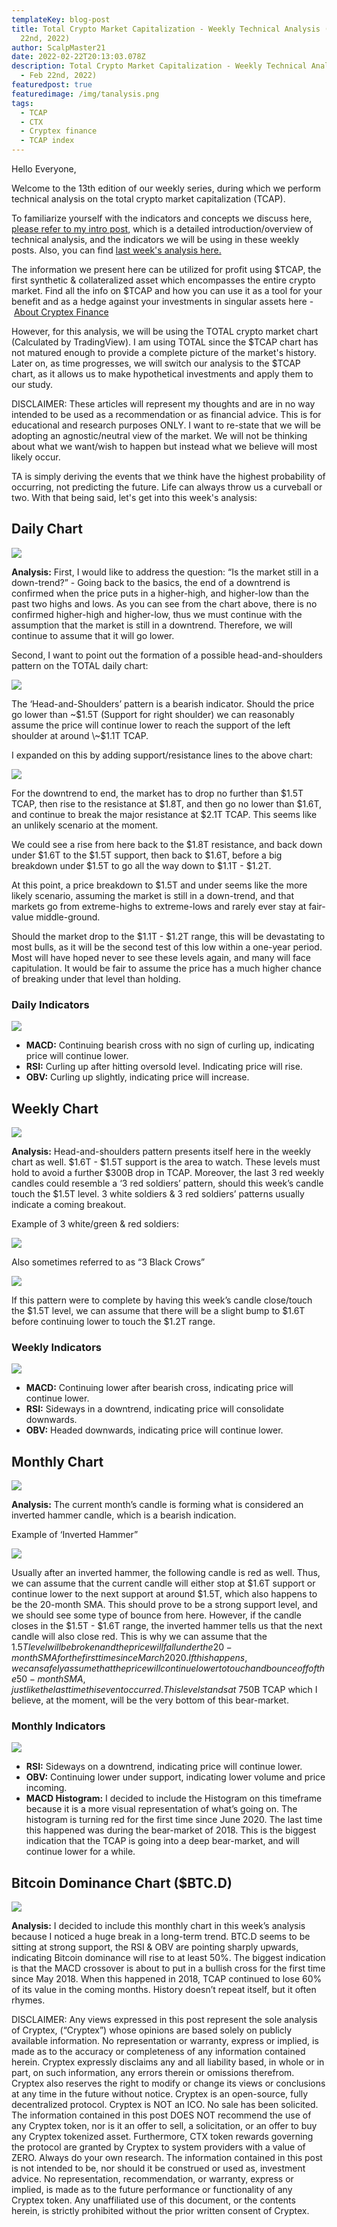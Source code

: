```yaml
---
templateKey: blog-post
title: Total Crypto Market Capitalization - Weekly Technical Analysis (#13 - Feb
  22nd, 2022)
author: ScalpMaster21
date: 2022-02-22T20:13:03.078Z
description: Total Crypto Market Capitalization - Weekly Technical Analysis (#13
  - Feb 22nd, 2022)
featuredpost: true
featuredimage: /img/tanalysis.png
tags:
  - TCAP
  - CTX
  - Cryptex finance
  - TCAP index
---
```

Hello Everyone,

Welcome to the 13th edition of our weekly series, during which we perform technical analysis on the total crypto market capitalization (TCAP).

To familiarize yourself with the indicators and concepts we discuss here, [please refer to my intro post](https://cryptex.finance/blog/2021-10-09-tcap-technical-analysis-intro-post/), which is a detailed introduction/overview of technical analysis, and the indicators we will be using in these weekly posts. Also, you can find [last week's analysis here.](https://cryptex.finance/blog/2022-02-14-total-crypto-market-capitalization-weekly-technical-analysis-12-feb-13th-2022/)

The information we present here can be utilized for profit using $TCAP, the first synthetic & collateralized asset which encompasses the entire crypto market. Find all the info on $TCAP and how you can use it as a tool for your benefit and as a hedge against your investments in singular assets here - [About Cryptex Finance](https://cryptex.finance/#about)

However, for this analysis, we will be using the TOTAL crypto market chart (Calculated by TradingView). I am using TOTAL since the $TCAP chart has not matured enough to provide a complete picture of the market's history. Later on, as time progresses, we will switch our analysis to the $TCAP chart, as it allows us to make hypothetical investments and apply them to our study.

DISCLAIMER: These articles will represent my thoughts and are in no way intended to be used as a recommendation or as financial advice. This is for educational and research purposes ONLY. I want to re-state that we will be adopting an agnostic/neutral view of the market. We will not be thinking about what we want/wish to happen but instead what we believe will most likely occur.

TA is simply deriving the events that we think have the highest probability of occurring, not predicting the future. Life can always throw us a curveball or two. With that being said, let's get into this week's analysis:

## Daily Chart

![](/img/dc.png)

**Analysis:** First, I would like to address the question: “Is the market still in a down-trend?” - Going back to the basics, the end of a downtrend is confirmed when the price puts in a higher-high, and higher-low than the past two highs and lows. As you can see from the chart above, there is no confirmed higher-high and higher-low, thus we must continue with the assumption that the market is still in a downtrend. Therefore, we will continue to assume that it will go lower.

Second, I want to point out the formation of a possible head-and-shoulders pattern on the TOTAL daily chart:

![](/img/dc2.png)

The ‘Head-and-Shoulders’ pattern is a bearish indicator. Should the price go lower than \~$1.5T (Support for right shoulder) we can reasonably assume the price will continue lower to reach the support of the left shoulder at around \~$1.1T TCAP.

I expanded on this by adding support/resistance lines to the above chart:

![](/img/dc3.png)

For the downtrend to end, the market has to drop no further than $1.5T TCAP, then rise to the resistance at $1.8T, and then go no lower than $1.6T, and continue to break the major resistance at $2.1T TCAP. This seems like an unlikely scenario at the moment.

We could see a rise from here back to the $1.8T resistance, and back down under $1.6T to the $1.5T support, then back to $1.6T, before a big breakdown under $1.5T to go all the way down to $1.1T - $1.2T.

At this point, a price breakdown to $1.5T and under seems like the more likely scenario, assuming the market is still in a down-trend, and that markets go from extreme-highs to extreme-lows and rarely ever stay at fair-value middle-ground.

Should the market drop to the $1.1T - $1.2T range, this will be devastating to most bulls, as it will be the second test of this low within a one-year period. Most will have hoped never to see these levels again, and many will face capitulation. It would be fair to assume the price has a much higher chance of breaking under that level than holding.

### Daily Indicators

![](/img/di.png)

* **MACD:** Continuing bearish cross with no sign of curling up, indicating price will continue lower.
* **RSI:** Curling up after hitting oversold level. Indicating price will rise.
* **OBV:** Curling up slightly, indicating price will increase.

## Weekly Chart

![](/img/wc.png)

**Analysis:** Head-and-shoulders pattern presents itself here in the weekly chart as well. $1.6T - $1.5T support is the area to watch. These levels must hold to avoid a further $300B drop in TCAP. Moreover, the last 3 red weekly candles could resemble a ‘3 red soldiers’ pattern, should this week’s candle touch the $1.5T level. 3 white soldiers & 3 red soldiers’ patterns usually indicate a coming breakout.

Example of 3 white/green & red soldiers:

![](/img/soldiers.png)

Also sometimes referred to as “3 Black Crows”

![](/img/black-crows.png)

If this pattern were to complete by having this week’s candle close/touch the $1.5T level, we can assume that there will be a slight bump to $1.6T before continuing lower to touch the $1.2T range.

### Weekly Indicators

![](/img/wi.png)

* **MACD:** Continuing lower after bearish cross, indicating price will continue lower.
* **RSI:** Sideways in a downtrend, indicating price will consolidate downwards.
* **OBV:** Headed downwards, indicating price will continue lower.

## Monthly Chart

![](/img/mc.png)

**Analysis:** The current month’s candle is forming what is considered an inverted hammer candle, which is a bearish indication.

Example of ‘Inverted Hammer”

![](/img/inverted-hammer.png)

Usually after an inverted hammer, the following candle is red as well. Thus, we can assume that the current candle will either stop at $1.6T support or continue lower to the next support at around $1.5T, which also happens to be the 20-month SMA. This should prove to be a strong support level, and we should see some type of bounce from here. However, if the candle closes in the $1.5T - $1.6T range, the inverted hammer tells us that the next candle will also close red. This is why we can assume that the $1.5T level will be broken and the price will fall under the 20-month SMA for the first time since March 2020. If this happens, we can safely assume that the price will continue lower to touch and bounce off of the 50-month SMA, just like the last time this event occurred. This level stands at ~$750B TCAP which I believe, at the moment, will be the very bottom of this bear-market.

### Monthly Indicators

![](/img/mi.png)

* **RSI:** Sideways on a downtrend, indicating price will continue lower.
* **OBV:** Continuing lower under support, indicating lower volume and price incoming.
* **MACD Histogram:** I decided to include the Histogram on this timeframe because it is a more visual representation of what’s going on. The histogram is turning red for the first time since June 2020. The last time this happened was during the bear-market of 2018. This is the biggest indication that the TCAP is going into a deep bear-market, and will continue lower for a while.

## Bitcoin Dominance Chart ($BTC.D)

![](/img/btcd.png)

**Analysis:** I decided to include this monthly chart in this week’s analysis because I noticed a huge break in a long-term trend. BTC.D seems to be sitting at strong support, the RSI & OBV are pointing sharply upwards, indicating Bitcoin dominance will rise to at least 50%. The biggest indication is that the MACD crossover is about to put in a bullish cross for the first time since May 2018. When this happened in 2018, TCAP continued to lose 60% of its value in the coming months. History doesn’t repeat itself, but it often rhymes.

DISCLAIMER: Any views expressed in this post represent the sole analysis of Cryptex, (“Cryptex”) whose opinions are based solely on publicly available information. No representation or warranty, express or implied, is made as to the accuracy or completeness of any information contained herein. Cryptex expressly disclaims any and all liability based, in whole or in part, on such information, any errors therein or omissions therefrom. Cryptex also reserves the right to modify or change its views or conclusions at any time in the future without notice. Cryptex is an open-source, fully decentralized protocol. Cryptex is NOT an ICO. No sale has been solicited. The information contained in this post DOES NOT recommend the use of any Cryptex token, nor is it an offer to sell, a solicitation, or an offer to buy any Cryptex tokenized asset. Furthermore, CTX token rewards governing the protocol are granted by Cryptex to system providers with a value of ZERO. Always do your own research. The information contained in this post is not intended to be, nor should it be construed or used as, investment advice. No representation, recommendation, or warranty, express or implied, is made as to the future performance or functionality of any Cryptex token. Any unaffiliated use of this document, or the contents herein, is strictly prohibited without the prior written consent of Cryptex.